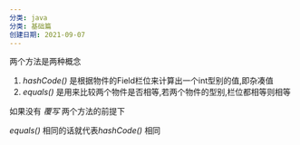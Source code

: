 ```yaml
---
分类: java
分类: 基础篇
创建日期: 2021-09-07
---
```




两个方法是两种概念

1. *hashCode()* 是根据物件的Field栏位来计算出一个int型别的值,即杂凑值
2. *equals()*    是用来比较两个物件是否相等,若两个物件的型别,栏位都相等则相等

如果没有 *覆写* 两个方法的前提下

*equals()* 相同的话就代表*hashCode()* 相同